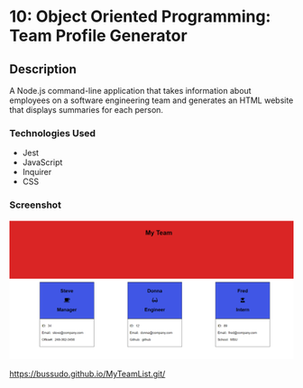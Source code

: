 # 10: Object Oriented Programming:  Team Profile Generator

## Description

A Node.js command-line application that takes information about employees on a software engineering team and generates an HTML website that displays summaries for each person.

### Technologies Used

* Jest
* JavaScript
* Inquirer
* CSS

### Screenshot

![Alt Text](./Assets/img/screenshot.png)

https://bussudo.github.io/MyTeamList.git/
